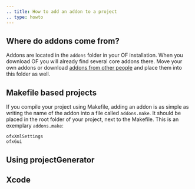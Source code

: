 ```yaml
---
.. title: How to add an addon to a project
.. type: howto
---
```


## Where do addons come from?

Addons are located in the ```addons``` folder in your OF installation. When you download OF you will already find several core addons there. Move your own addons or download [addons from other people](http://ofxaddons.com/) and place them into this folder as well.

## Makefile based projects

If you compile your project using Makefile, adding an addon is as simple as writing the name of the addon into a file called ```addons.make```. It should be placed in the root folder of your project, next to the Makefile. This is an exemplary ```addons.make```:

```
ofxXmlSettings
ofxGui
```

## Using projectGenerator

## Xcode
